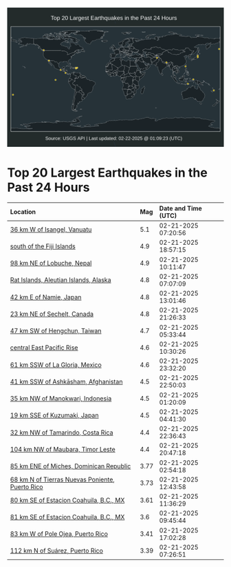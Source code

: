 ![Map](./map.png)

# Top 20 Largest Earthquakes in the Past 24 Hours

| Location | Mag | Date and Time (UTC) |
|:---|:---|:---|
| [36 km W of Isangel, Vanuatu](https://earthquake.usgs.gov/earthquakes/eventpage/us7000pf62) | 5.1 | 02-21-2025 07:20:56 |
| [south of the Fiji Islands](https://earthquake.usgs.gov/earthquakes/eventpage/us7000pfb3) | 4.9 | 02-21-2025 18:57:15 |
| [98 km NE of Lobuche, Nepal](https://earthquake.usgs.gov/earthquakes/eventpage/us7000pf75) | 4.9 | 02-21-2025 10:11:47 |
| [Rat Islands, Aleutian Islands, Alaska](https://earthquake.usgs.gov/earthquakes/eventpage/us7000pf61) | 4.8 | 02-21-2025 07:07:09 |
| [42 km E of Namie, Japan](https://earthquake.usgs.gov/earthquakes/eventpage/us7000pf81) | 4.8 | 02-21-2025 13:01:46 |
| [23 km NE of Sechelt, Canada](https://earthquake.usgs.gov/earthquakes/eventpage/us7000pfbs) | 4.8 | 02-21-2025 21:26:33 |
| [47 km SW of Hengchun, Taiwan](https://earthquake.usgs.gov/earthquakes/eventpage/us7000pf5s) | 4.7 | 02-21-2025 05:33:44 |
| [central East Pacific Rise](https://earthquake.usgs.gov/earthquakes/eventpage/us7000pf7e) | 4.6 | 02-21-2025 10:30:26 |
| [61 km SSW of La Gloria, Mexico](https://earthquake.usgs.gov/earthquakes/eventpage/us7000pfcg) | 4.6 | 02-21-2025 23:32:20 |
| [41 km SSW of Ashkāsham, Afghanistan](https://earthquake.usgs.gov/earthquakes/eventpage/us7000pfc9) | 4.5 | 02-21-2025 22:50:03 |
| [35 km NW of Manokwari, Indonesia](https://earthquake.usgs.gov/earthquakes/eventpage/us7000pf4z) | 4.5 | 02-21-2025 01:20:09 |
| [19 km SSE of Kuzumaki, Japan](https://earthquake.usgs.gov/earthquakes/eventpage/us7000pf5k) | 4.5 | 02-21-2025 04:41:30 |
| [32 km NW of Tamarindo, Costa Rica](https://earthquake.usgs.gov/earthquakes/eventpage/us7000pfcj) | 4.4 | 02-21-2025 22:36:43 |
| [104 km NW of Maubara, Timor Leste](https://earthquake.usgs.gov/earthquakes/eventpage/us7000pfbi) | 4.4 | 02-21-2025 20:47:18 |
| [85 km ENE of Miches, Dominican Republic](https://earthquake.usgs.gov/earthquakes/eventpage/pr2025052000) | 3.77 | 02-21-2025 02:54:18 |
| [68 km N of Tierras Nuevas Poniente, Puerto Rico](https://earthquake.usgs.gov/earthquakes/eventpage/pr2025052001) | 3.73 | 02-21-2025 12:43:58 |
| [80 km SE of Estacion Coahuila, B.C., MX](https://earthquake.usgs.gov/earthquakes/eventpage/ci40190434) | 3.61 | 02-21-2025 11:36:29 |
| [81 km SE of Estacion Coahuila, B.C., MX](https://earthquake.usgs.gov/earthquakes/eventpage/ci40190394) | 3.6 | 02-21-2025 09:45:44 |
| [83 km W of Pole Ojea, Puerto Rico](https://earthquake.usgs.gov/earthquakes/eventpage/pr71473233) | 3.41 | 02-21-2025 17:02:28 |
| [112 km N of Suárez, Puerto Rico](https://earthquake.usgs.gov/earthquakes/eventpage/pr71473193) | 3.39 | 02-21-2025 07:26:51 |
